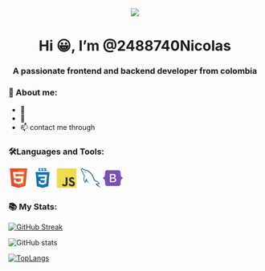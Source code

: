 <div id="header" align="center">
    <img
        src="https://pillowfortmedia.s3.amazonaws.com/posts/538be550d669_pf_part8_flyoverasteroid_busy.gif" />
    <h1 align="center">Hi 😀, I’m @2488740Nicolas</h1>
    <h3 align="center">A passionate frontend and backend developer from colombia</h3>
</div>

### 👀 About me:
- 🌱 
- 💞️ 
- 📫 contact me through 

<div align="left">
    <h3>🛠️Languages and Tools:</h3>
    <img src="https://github.com/devicons/devicon/blob/master/icons/html5/html5-original.svg" title="HTML5" alt="HTML"
        width="40" height="40" />&nbsp;
    <img src="https://github.com/devicons/devicon/blob/master/icons/css3/css3-plain-wordmark.svg" title="CSS3" alt="CSS"
        width="40" height="40" />&nbsp;
    <img src="https://github.com/devicons/devicon/blob/master/icons/javascript/javascript-original.svg"
        title="JavaScript" alt="JavaScript" width="40" height="40" />&nbsp;
    <img src="https://github.com/devicons/devicon/blob/master/icons/mysql/mysql-plain.svg" title="Git" **alt="Git"
        width="40" height="40" />
    <img src="https://github.com/devicons/devicon/blob/master/icons/bootstrap/bootstrap-plain.svg" title="Bootstrap"
        alt="Bootstrap" width="40" height="40" />&nbsp;
</div>


### 📚 My Stats:
[![GitHub Streak](https://streak-stats.demolab.com?user=2488740Nicolas&theme=black-ice&hide_border=true&locale=es)](https://git.io/streak-stats)

![GitHub stats](https://github-readme-stats.vercel.app/api?username=2488740Nicolas&show_icons=true&theme=radical)

[![TopLangs](https://github-readme-stats.vercel.app/api/top-langs/?username=2488740Nicolas&theme=tokyonight)](https://github.com/anuraghazra/github-readme-stats)
